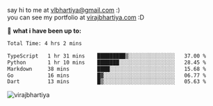 say hi to me at [vlbhartiya@gmail.com](mailto:vlbhartiya@gmail.com) :)<br/>
you can see my portfolio at [virajbhartiya.com](https://virajbhartiya.com) :D<br/>


🚀 **what i have been up to:**

<!--START_SECTION:waka-->

```txt
Total Time: 4 hrs 2 mins

TypeScript   1 hr 31 mins    █████████▒░░░░░░░░░░░░░░░   37.00 %
Python       1 hr 10 mins    ███████░░░░░░░░░░░░░░░░░░   28.45 %
Markdown     38 mins         ████░░░░░░░░░░░░░░░░░░░░░   15.68 %
Go           16 mins         █▓░░░░░░░░░░░░░░░░░░░░░░░   06.77 %
Dart         13 mins         █▒░░░░░░░░░░░░░░░░░░░░░░░   05.63 %
```

<!--END_SECTION:waka-->

<p align="left"> <img src="https://komarev.com/ghpvc/?username=virajbhartiya&color=blue" alt="virajbhartiya" /> </p>
